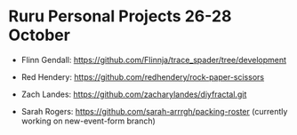 # Ruru Personal Projects 26-28 October

* Flinn Gendall: https://github.com/Flinnja/trace_spader/tree/development

* Red Hendery: https://github.com/redhendery/rock-paper-scissors

* Zach Landes: https://github.com/zacharylandes/diyfractal.git

* Sarah Rogers: https://github.com/sarah-arrrgh/packing-roster (currently working on new-event-form branch)
